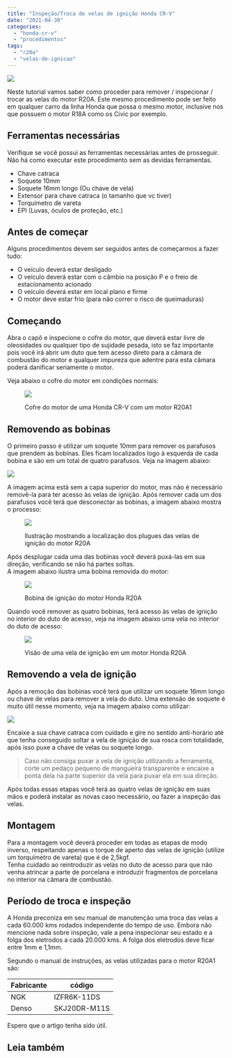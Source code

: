 ```yaml
---
title: "Inspeção/Troca de velas de ignição Honda CR-V"
date: "2021-04-30"
categories: 
  - "honda-cr-v"
  - "procedimentos"
tags: 
  - "r20a"
  - "velas-de-ignicao"
---
```


![](https://garagemdomadeira.com/wp-content/uploads/2021/04/header_bobina.jpg?w=1024)

Neste tutorial vamos saber como proceder para remover / inspecionar / trocar as velas do motor R20A. Este mesmo procedimento pode ser feito em qualquer carro da linha Honda que possa o mesmo motor, inclusive nos que possuem o motor R18A como os Civic por exemplo.

<!--more-->

## Ferramentas necessárias

Verifique se você possui as ferramentas necessárias antes de prosseguir. Não há como executar este procedimento sem as devidas ferramentas.

- Chave catraca
- Soquete 10mm
- Soquete 16mm longo (Ou chave de vela)
- Extensor para chave catraca (o tamanho que vc tiver)
- Torquímetro de vareta
- EPI (Luvas, óculos de proteção, etc.)

## Antes de começar

Alguns procedimentos devem ser seguidos antes de começarmos a fazer tudo:

- O veículo deverá estar desligado
- O veículo deverá estar com o câmbio na posição P e o freio de estacionamento acionado
- O veículo deverá estar em local plano e firme
- O motor deve estar frio (para não correr o risco de queimaduras)

## Começando

Abra o capô e inspecione o cofre do motor, que deverá estar livre de oleosidades ou qualquer tipo de sujidade pesada, isto se faz importante pois você irá abrir um duto que tem acesso direto para a câmara de combustão do motor e qualquer impureza que adentre para esta câmara poderá danificar seriamente o motor.

Veja abaixo o cofre do motor em condições normais:

<figure>

![](https://garagemdomadeira.com/wp-content/uploads/2021/04/20210416_142515.jpg?w=1024)

<figcaption>

Cofre do motor de uma Honda CR-V com um motor R20A1

</figcaption>

</figure>

## Removendo as bobinas

O primeiro passo é utilizar um soquete 10mm para remover os parafusos que prendem as bobinas. Eles ficam localizados logo à esquerda de cada bobina e são em um total de quatro parafusos. Veja na imagem abaixo:

![](https://garagemdomadeira.com/wp-content/uploads/2021/04/20210416_145416-1.jpg?w=1024)

A imagem acima está sem a capa superior do motor, mas não é necessário removê-la para ter acesso às velas de ignição. Após remover cada um dos parafusos você terá que desconectar as bobinas, a imagem abaixo mostra o processo:

<figure>

![](https://garagemdomadeira.com/wp-content/uploads/2021/04/bobinas-1.jpg?w=1024)

<figcaption>

Ilustração mostrando a localização dos plugues das velas de ignição do motor R20A

</figcaption>

</figure>

Após desplugar cada uma das bobinas você deverá puxá-las em sua direção, verificando se não há partes soltas.  
A imagem abaixo ilustra uma bobina removida do motor:

<figure>

![](https://garagemdomadeira.com/wp-content/uploads/2021/04/d_nq_np_624247-mlb31359207549_072019-o.jpg?w=500)

<figcaption>

Bobina de ignição do motor Honda R20A

</figcaption>

</figure>

Quando você remover as quatro bobinas, terá acesso às velas de ignição no interior do duto de acesso, veja na imagem abaixo uma vela no interior do duto de acesso:

<figure>

![](https://garagemdomadeira.com/wp-content/uploads/2021/04/20210416_145715.jpg?w=1024)

<figcaption>

Visão de uma vela de ignição em um motor Honda R20A

</figcaption>

</figure>

## Removendo a vela de ignição

Após a remoção das bobinas você terá que utilizar um soquete 16mm longo ou chave de velas para remover a vela do duto. Uma extensão de soquete é muito útil nesse momento, veja na imagem abaixo como utilizar:

![](https://garagemdomadeira.com/wp-content/uploads/2021/04/20210416_145744.jpg?w=1024)

Encaixe a sua chave catraca com cuidado e gire no sentido anti-horário até que tenha conseguido soltar a vela de ignição de sua rosca com totalidade, após isso puxe a chave de velas ou soquete longo.

> Caso não consiga puxar a vela de ignição utilizando a ferramenta, corte um pedaço pequeno de mangueira transparente e encaixe a ponta dela na parte superior da vela para puxar ela em sua direção.

Após todas essas etapas você terá as quatro velas de ignição em suas mãos e poderá instalar as novas caso necessário, ou fazer a inspeção das velas.

## Montagem

Para a montagem você deverá proceder em todas as etapas de modo inverso, respeitando apenas o torque de aperto das velas de ignição (utilize um torquímetro de vareta) que é de 2,5kgf.  
Tenha cuidado ao reintroduzir as velas no duto de acesso para que não venha atrincar a parte de porcelana e introduzir fragmentos de porcelana no interior na câmara de combustão.

## Período de troca e inspeção

A Honda preconiza em seu manual de manutenção uma troca das velas a cada 60.000 kms rodados independente do tempo de uso. Embora não mencione nada sobre inspeção, vale a pena inspecionar seu estado e a folga dos eletrodos a cada 20.000 kms. A folga dos eletrodos deve ficar entre 1mm e 1,1mm.

Segundo o manual de instruções, as velas utilizadas para o motor R20A1 são:

| Fabricante | código |
| --- | --- |
| NGK | IZFR6K-11DS |
| Denso | SKJ20DR-M11S |

Espero que o artigo tenha sido útil.

## Leia também
